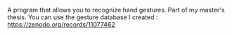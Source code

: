 A program that allows you to recognize hand gestures.
Part of my master's thesis.
You can use the gesture database I created : https://zenodo.org/records/11077462
